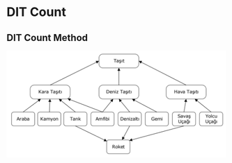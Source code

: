 # DIT Count

## DIT Count Method

![DIT](https://github.com/dystaSatria/software-measurement-and-testing/blob/main/lectureNotes/DITCount/Screenshot%202024-01-15%20at%2022.17.43.png)
